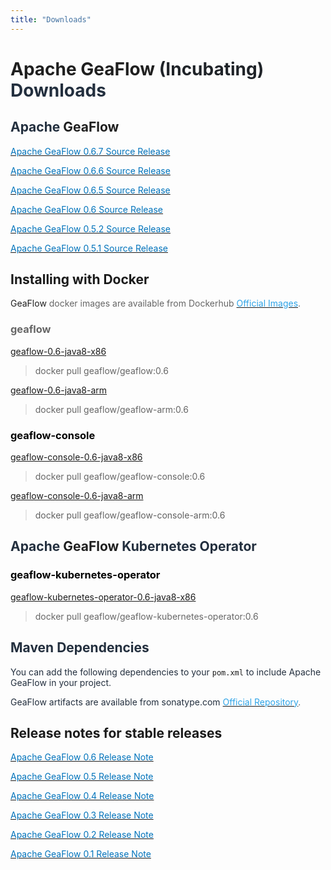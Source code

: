 ```yaml
---
title: "Downloads"
---
```


# <font style="color:rgba(0, 0, 0, 0.88);">Apache GeaFlow </font><font style="color:rgb(31, 35, 40);">(Incubating)</font><font style="color:rgba(0, 0, 0, 0.88);"> </font><font style="color:rgb(35, 47, 62);"> Downloads</font>

## <font style="color:rgb(35, 47, 62);">Apache </font><font style="color:rgba(0, 0, 0, 0.88);">GeaFlow</font>

[<font style="color:rgb(0, 115, 187);">Apache GeaFlow 0.6.7 Source Release</font>](https://github.com/apache/geaflow/releases/tag/v0.6.7)

[<font style="color:rgb(0, 115, 187);">Apache GeaFlow 0.6.6 Source Release</font>](https://github.com/apache/geaflow/releases/tag/v0.6.6)

[<font style="color:rgb(0, 115, 187);">Apache GeaFlow 0.6.5 Source Release</font>](https://github.com/apache/geaflow/releases/tag/v0.6.5)

[<font style="color:rgb(0, 115, 187);">Apache GeaFlow 0.6 Source Release</font>](https://github.com/apache/geaflow/releases/tag/v0.6)

[<font style="color:rgb(0, 115, 187);">Apache GeaFlow 0.5.2 Source Release</font>](https://github.com/apache/geaflow/releases/tag/v0.5.2)

[<font style="color:rgb(0, 115, 187);">Apache GeaFlow 0.5.1 Source Release</font>](https://github.com/apache/geaflow/releases/tag/v0.5.1)

## Installing with Docker<font style="color:#DF2A3F;"></font>

<font style="color:rgba(0, 0, 0, 0.88);">GeaFlow</font><font style="color:rgb(102, 102, 102);"> docker images are available from Dockerhub </font>[<font style="color:rgb(47, 164, 231);">Official Images</font>](https://hub.docker.com/u/geaflow)<font style="color:rgb(102, 102, 102);">.</font>

### <font style="color:rgb(102, 102, 102);">geaflow</font>

[geaflow-0.6-java8-x86](https://hub.docker.com/r/geaflow/geaflow/tags)

> <font style="color:rgb(102, 102, 102);">docker pull geaflow/geaflow:0.6</font>

[geaflow-0.6-java8-arm](https://hub.docker.com/r/geaflow/geaflow-arm/tags)

> <font style="color:rgb(102, 102, 102);">docker pull geaflow/geaflow-arm:0.6</font>

### <font style="color:rgb(0, 0, 0);">geaflow-console</font>

[geaflow-console-0.6-java8-x86](https://hub.docker.com/r/geaflow/geaflow-console/tags)

> <font style="color:rgb(102, 102, 102);">docker pull geaflow/geaflow-console:0.6</font>

[geaflow-console-0.6-java8-arm](https://hub.docker.com/r/geaflow/geaflow-console-arm/tags)

> docker pull <font style="color:rgb(102, 102, 102);">geaflow</font>/geaflow-console-arm:0.6

## <font style="color:rgb(35, 47, 62);">Apache </font><font style="color:rgba(0, 0, 0, 0.88);">GeaFlow</font><font style="color:rgb(35, 47, 62);"> Kubernetes Operator</font>

### <font style="color:rgb(0, 0, 0);">geaflow-kubernetes-operator</font>

[geaflow-kubernetes-operator-0.6-java8-x86](https://hub.docker.com/r/geaflow/geaflow-kubernetes-operator/tags)

> <font style="color:rgb(102, 102, 102);">docker pull geaflow/geaflow-kubernetes-operator:0.6</font>

## <font style="color:rgb(35, 47, 62);">Maven Dependencies</font><font style="color:#DF2A3F;"></font>

<font style="color:rgb(35, 47, 62);">You can add the following dependencies to your </font>`pom.xml`<font style="color:rgb(35, 47, 62);"> to include Apache GeaFlow in your project.</font>

<font style="color:rgb(35, 47, 62);">GeaFlow artifacts are available from sonatype.com</font><font style="color:rgb(102, 102, 102);"> </font>[<font style="color:rgb(47, 164, 231);">Official Repository</font>](https://search.maven.org/search?q=GeaFlow)<font style="color:rgb(102, 102, 102);">.</font>

## Release notes for stable releases

[<font style="color:rgb(0, 115, 187);">Apache GeaFlow 0.6 Release Note</font>](https://github.com/apache/geaflow/releases/tag/v0.6)

[<font style="color:rgb(0, 115, 187);">Apache GeaFlow 0.5 Release Note</font>](https://github.com/apache/geaflow/releases/tag/release-0.5)

[<font style="color:rgb(0, 115, 187);">Apache GeaFlow 0.4 Release Note</font>](https://github.com/apache/geaflow/releases/tag/release-0.4)

[<font style="color:rgb(0, 115, 187);">Apache GeaFlow 0.3 Release Note</font>](https://github.com/apache/geaflow/releases/tag/release-0.3)

[<font style="color:rgb(0, 115, 187);">Apache GeaFlow 0.2 Release Note</font>](https://github.com/apache/geaflow/releases/tag/release-0.2)

[<font style="color:rgb(0, 115, 187);">Apache GeaFlow 0.1 Release Note</font>](https://github.com/apache/geaflow/releases/tag/release-0.1)

##
